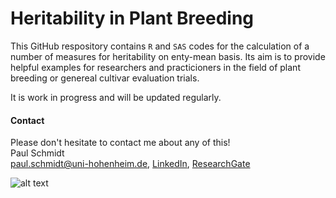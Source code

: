 # Heritability in Plant Breeding
This GitHub respository contains `R` and `SAS` codes for the calculation of a number of measures for heritability on enty-mean basis. Its aim is to provide helpful examples for researchers and practicioners in the field of plant breeding or genereal cultivar evaluation trials.

It is work in progress and will be updated regularly.

#### Contact
Please don't hesitate to contact me about any of this! <br />
Paul Schmidt <br />
paul.schmidt@uni-hohenheim.de, 
[LinkedIn](https://www.linkedin.com/in/schmidtpaul1989/), 
[ResearchGate](https://www.researchgate.net/profile/Paul_Schmidt17)

![alt text](https://www.uni-hohenheim.de/fileadmin/uni_hohenheim/Intranet_MA/Hochschulkommunikation/Corporate-Design/Logo/Uni-Hohenheim-Logo-Blau-EN.jpg)
